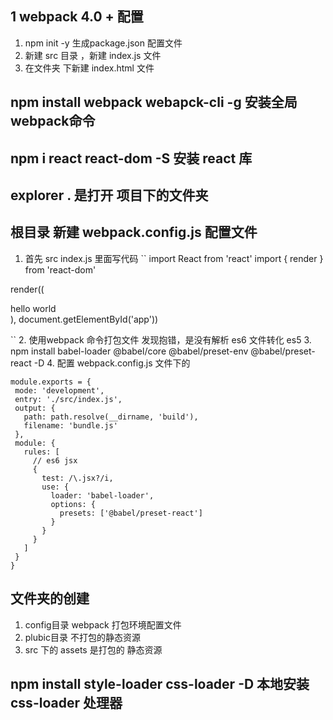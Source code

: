 ## 1 webpack 4.0 + 配置
 1. npm init -y  生成package.json 配置文件
 2. 新建 src 目录  ，新建 index.js 文件
 3. 在文件夹 下新建 index.html 文件
 
 ## npm install webpack webapck-cli -g  安装全局webpack命令
 ## npm i react react-dom -S 安装 react 库 
 ## explorer . 是打开 项目下的文件夹
 ## 根目录 新建 webpack.config.js 配置文件
  1. 首先 src index.js 里面写代码 
``
 import React from 'react'
import { render } from 'react-dom'

render((
  <div> hello world </div>
), document.getElementById('app')) 

``
2. 使用webpack 命令打包文件 发现抱错，是没有解析 es6 文件转化 es5
3. npm install babel-loader @babel/core @babel/preset-env @babel/preset-react -D
4. 配置 webpack.config.js 文件下的 
 ```
 module.exports = {
  mode: 'development',
  entry: './src/index.js',
  output: {
    path: path.resolve(__dirname, 'build'),
    filename: 'bundle.js'
  },
  module: {
    rules: [
      // es6 jsx
      { 
        test: /\.jsx?/i,
        use: {
          loader: 'babel-loader',
          options: {
            presets: ['@babel/preset-react']
          }
        }
      }
    ]
  }
}
```
## 文件夹的创建
 1. config目录 webpack 打包环境配置文件
 2. plubic目录 不打包的静态资源
 3. src 下的 assets 是打包的 静态资源

## npm install style-loader css-loader -D 本地安装 css-loader 处理器
